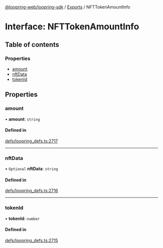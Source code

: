 [@loopring-web/loopring-sdk](../README.md) / [Exports](../modules.md) / NFTTokenAmountInfo

# Interface: NFTTokenAmountInfo

## Table of contents

### Properties

- [amount](NFTTokenAmountInfo.md#amount)
- [nftData](NFTTokenAmountInfo.md#nftdata)
- [tokenId](NFTTokenAmountInfo.md#tokenid)

## Properties

### amount

• **amount**: `string`

#### Defined in

[defs/loopring_defs.ts:2717](https://github.com/Loopring/loopring_sdk/blob/24fdf4c/src/defs/loopring_defs.ts#L2717)

___

### nftData

• `Optional` **nftData**: `string`

#### Defined in

[defs/loopring_defs.ts:2716](https://github.com/Loopring/loopring_sdk/blob/24fdf4c/src/defs/loopring_defs.ts#L2716)

___

### tokenId

• **tokenId**: `number`

#### Defined in

[defs/loopring_defs.ts:2715](https://github.com/Loopring/loopring_sdk/blob/24fdf4c/src/defs/loopring_defs.ts#L2715)

